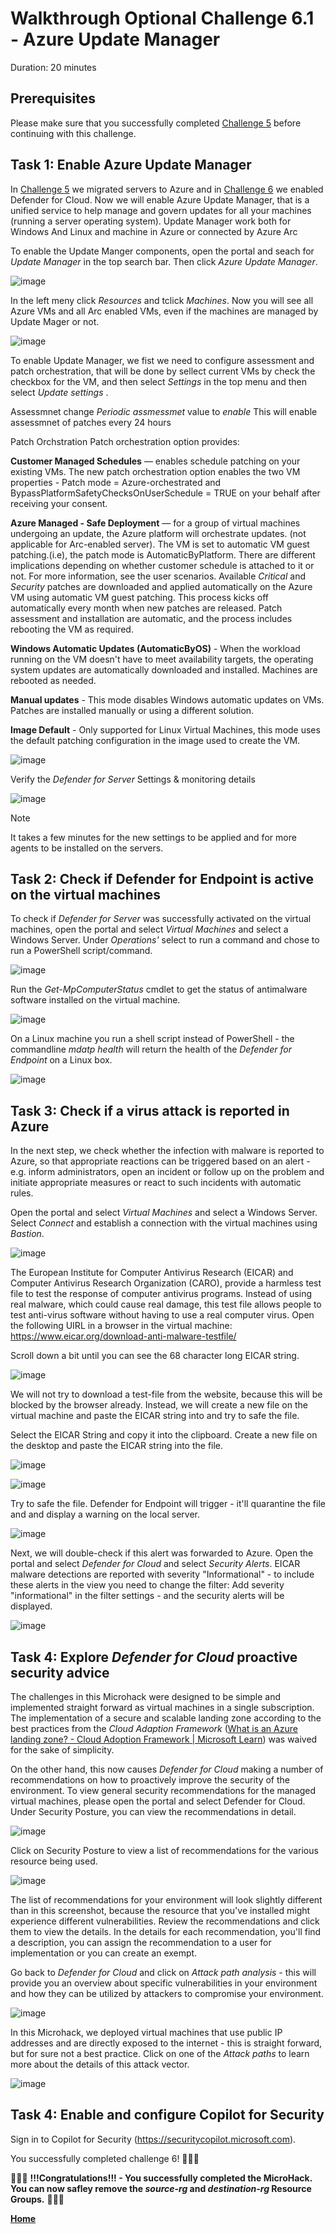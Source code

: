 # Walkthrough Optional Challenge 6.1 - Azure Update Manager

Duration: 20 minutes

## Prerequisites

Please make sure that you successfully completed [Challenge 5](../challenge-5/solution.md) before continuing with this challenge.

## **Task 1: Enable Azure Update Manager**

In [Challenge 5](../challenge-5/solution.md) we migrated servers to Azure and in [Challenge 6](../challenge-5/solution.md) we enabled Defender for Cloud. Now we will enable Azure Update Manager, that is a unified service to help manage and govern updates for all your machines (running a server operating system). Update Manager work both for Windows And Linux and machine in Azure or connected by Azure Arc

To enable the Update Manger components, open the portal and seach for  *Update Manager* in the top search bar.  Then click *Azure Update Manager*.

![image](./img/azureupdatemanageroverview.png)

In the left meny click *Resources* and tclick *Machines*. Now you will see all Azure VMs and all Arc enabled VMs, even if the machines are managed by Update Mager or not.

![image](./img/azureupdatemanager_machines.png)

To enable Update Manager, we fist we need to configure assessment and patch orchestration, that will be done by sellect current VMs by check the checkbox for the VM, and then select *Settings* in the top menu and then select *Update settings* .

Assessmnet
change *Periodic assmessmet* value to *enable* This will enable assessmnet of patches every 24 hours

Patch Orchstration
Patch orchestration option provides:

**Customer Managed Schedules** — enables schedule patching on your existing VMs. The new patch orchestration option enables the two VM properties - Patch mode = Azure-orchestrated and BypassPlatformSafetyChecksOnUserSchedule = TRUE on your behalf after receiving your consent.

**Azure Managed - Safe Deployment** — for a group of virtual machines undergoing an update, the Azure platform will orchestrate updates. (not applicable for Arc-enabled server). The VM is set to automatic VM guest patching.(i.e), the patch mode is AutomaticByPlatform. There are different implications depending on whether customer schedule is attached to it or not. For more information, see the user scenarios.
    Available *Critical* and *Security* patches are downloaded and applied automatically on the Azure VM using automatic VM guest patching. This process kicks off automatically every month when new patches are released. Patch assessment and installation are automatic, and the process includes rebooting the VM as required.

**Windows Automatic Updates (AutomaticByOS)** - When the workload running on the VM doesn't have to meet availability targets, the operating system updates are automatically downloaded and installed. Machines are rebooted as needed.

**Manual updates** - This mode disables Windows automatic updates on VMs. Patches are installed manually or using a different solution.

**Image Default** - Only supported for Linux Virtual Machines, this mode uses the default patching configuration in the image used to create the VM.




![image](./img/azureupdatemanager_settings.png)

Verify the *Defender for Server* Settings & monitoring details 

![image](./img/Def-DefenderServerSettings.png)

> [!NOTE]
> It takes a few minutes for the new settings to be applied and for more agents to be installed on the servers.

## **Task 2: Check if Defender for Endpoint is active on the virtual machines**

To check if *Defender for Server* was successfully activated on the virtual machines, open the portal and select *Virtual Machines* and select a Windows Server. Under *Operations'* select to run a command and chose to run a PowerShell script/command.

![image](./img/VM-runps.png)

Run the *Get-MpComputerStatus* cmdlet to get the status of antimalware software installed on the virtual machine.

![image](./img/vmatpstatus.png)

On a Linux machine you run a shell script instead of PowerShell - the commandline *mdatp health* will return the health of the *Defender for Endpoint* on a Linux box.

![image](./img/vmlinuxatpstatus.png)


## **Task 3: Check if a virus attack is reported in Azure**

In the next step, we check whether the infection with malware is reported to Azure, so that appropriate reactions can be triggered based on an alert - e.g. inform administrators, open an incident or follow up on the problem and initiate appropriate measures or react to such incidents with automatic rules.

Open the portal and select *Virtual Machines* and select a Windows Server. Select *Connect* and establish a connection with the virtual machines using *Bastion*.

![image](./img/vmconnect.png)

The European Institute for Computer Antivirus Research (EICAR) and Computer Antivirus Research Organization (CARO), provide a harmless test file to test the response of computer antivirus programs. Instead of using real malware, which could cause real damage, this test file allows people to test anti-virus software without having to use a real computer virus. Open the following UIRL in a browser in the virtual machine: https://www.eicar.org/download-anti-malware-testfile/ 

Scroll down a bit until you can see the 68 character long EICAR string.  

![image](./img/vm-eicarstring.png)

We will not try to download a test-file from the website, because this will be blocked by the browser already. Instead, we will create a new file on the virtual machine and paste the EICAR string into and try to safe the file. 

Select the EICAR String and copy it into the clipboard. Create a new file on the desktop and paste the EICAR string into the file.

![image](./img/vmnewfile.png)

![image](./img/vmfile.png)

Try to safe the file. Defender for Endpoint will trigger - it'll quarantine the file and and display a warning on the local server.

![image](./img/vmthreat.png)

Next, we will double-check if this alert was forwarded to Azure. Open the portal and select *Defender for Cloud* and select *Security Alerts*. EICAR malware detections are reported with severity "Informational" - to include these alerts in the view you need to change the filter: Add severity "informational" in the filter settings - and the security alerts will be displayed.

![image](./img/DefSecAlert.png)

## **Task 4: Explore *Defender for Cloud* proactive security advice**

The challenges in this Microhack were designed to be simple and implemented straight forward as virtual machines in a single subscription. The implementation of a secure and scalable landing zone according to the best practices from the *Cloud Adaption Framework* ([What is an Azure landing zone? - Cloud Adoption Framework | Microsoft Learn](https://learn.microsoft.com/en-us/azure/cloud-adoption-framework/ready/landing-zone/)) was waived for the sake of simplicity. 

On the other hand, this now causes *Defender for Cloud* making a number of recommendations on how to proactively improve the security of the environment.
To view general security recommendations for the managed virtual machines, please open the portal and select Defender for Cloud. Under Security Posture, you can view the recommendations in detail.

![image](./img/secpost01.png)

Click on Security Posture to view a list of recommendations for the various resource being used.

![image](./img/secpost02.png)

The list of recommendations for your environment will look slightly different than in this screenshot, because the resource that you've installed might experience different vulnerabilities. Review the recommendations and click them to view the details. In the details for each recommendation, you'll find a description, you can assign the recommendation to a user for implementation or you can create an exempt. 

Go back to *Defender for Cloud* and click on *Attack path analysis* - this will provide you an overview about specific vulnerabilities in your environment and how they can be utilized by attackers to compromise your environment. 

![image](./img/secpost03.png)

In this Microhack, we deployed virtual machines that use public IP addresses and are directly exposed to the internet - this is straight forward, but for sure not a best practice. Click on one of the *Attack paths* to learn more about the details of this attack vector.

![image](./img/secpost04.png)


## **Task 4: Enable and configure Copilot for Security**

Sign in to Copilot for Security (https://securitycopilot.microsoft.com).




You successfully completed challenge 6! 🚀🚀🚀

🚀🚀🚀 **!!!Congratulations!!! - You successfully completed the MicroHack. You can now safley remove the *source-rg* and *destination-rg* Resource Groups.** 🚀🚀🚀

 **[Home](../../Readme.md)** 